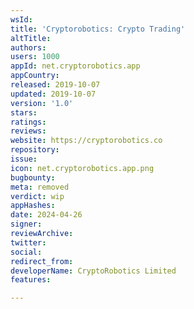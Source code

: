 ```yaml
---
wsId: 
title: 'Cryptorobotics: Crypto Trading'
altTitle: 
authors: 
users: 1000
appId: net.cryptorobotics.app
appCountry: 
released: 2019-10-07
updated: 2019-10-07
version: '1.0'
stars: 
ratings: 
reviews: 
website: https://cryptorobotics.co
repository: 
issue: 
icon: net.cryptorobotics.app.png
bugbounty: 
meta: removed
verdict: wip
appHashes: 
date: 2024-04-26
signer: 
reviewArchive: 
twitter: 
social: 
redirect_from: 
developerName: CryptoRobotics Limited
features: 

---
```


